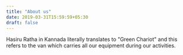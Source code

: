 ```yaml
---
title: "About us"
date: 2019-03-31T15:59:59+05:30
draft: false
---
```


Hasiru Ratha in Kannada literally translates to "Green Chariot" and this refers
to the van which carries all our equipment during our activities.
